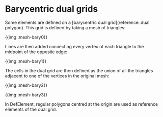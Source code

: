 # Barycentric dual grids

Some elements are defined on a [barycentric dual grid](reference::dual polygon).
This grid is defined by taking a mesh of triangles:

{{img::mesh-bary0}}

Lines are then added connecting every vertex of each triangle to the midpoint of the opposite
edge:

{{img::mesh-bary1}}

The cells in the dual grid are then defined as the union of all the triangles adjacent to 
one of the vertices in the original mesh:

{{img::mesh-bary2}}

{{img::mesh-bary3}}

In DefElement, regular polygons centred at the origin are used as reference elements of the
dual grid.
